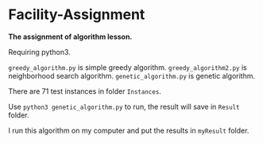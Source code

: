 # Facility-Assignment

**The assignment of algorithm lesson.**

Requiring python3.

`greedy_algorithm.py` is simple greedy algorithm.
`greedy_algorithm2.py` is neighborhood search algorithm.
`genetic_algorithm.py` is genetic algorithm.

There are 71 test instances in folder `Instances`.

Use `python3 genetic_algorithm.py` to run, the result will save in `Result` folder.

I run this algorithm on my computer and put the results in `myResult` folder.